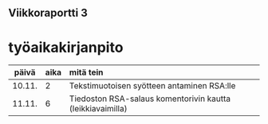 ## Viikkoraportti 3

# työaikakirjanpito
| päivä | aika | mitä tein  |
| :----:|:-----| :-----|
| 10.11. | 2   | Tekstimuotoisen syötteen antaminen RSA:lle |
| 11.11. | 6   | Tiedoston RSA-salaus komentorivin kautta (leikkiavaimilla) |
